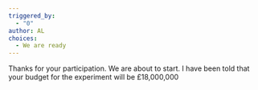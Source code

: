 ```yaml
---
triggered_by:
  - "0"
author: AL
choices:
  - We are ready
---
```


Thanks for your participation. We are about to start. I have been told that your budget for the experiment will be £18,000,000

